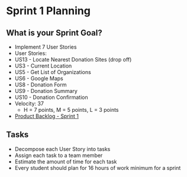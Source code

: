 # Sprint 1 Planning

## What is your Sprint Goal?

* Implement 7 User Stories
* User Stories: 
 * US13 - Locate Nearest Donation Sites (drop off)
 * US3 - Current Location
 * US5 - Get List of Organizations
 * US6 - Google Maps
 * US8 - Donation Form
 * US9 - Donation Summary
 * US10 - Donation Confirmation
* Velocity: 37
  * H = 7 points, M = 5 points, L = 3 points
* [Product Backlog - Sprint 1](https://docs.google.com/spreadsheets/d/1mZyLCKUbVGbjoeYFcOHvxQBhpQpaeleSNZBySZJPy2Q/edit#gid=1056044682)

## Tasks

*	Decompose each User Story into tasks 
*	Assign each task to a team member
*	Estimate the amount of time for each task
*	Every student should plan for 16 hours of work minimum for a sprint
